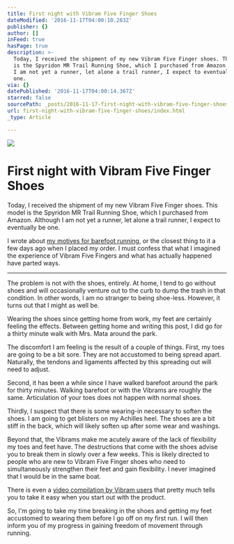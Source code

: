 ```yaml
---
title: First night with Vibram Five Finger Shoes
dateModified: '2016-11-17T04:00:10.283Z'
publisher: {}
author: []
inFeed: true
hasPage: true
description: >-
  Today, I received the shipment of my new Vibram Five Finger shoes. This model
  is the Spyridon MR Trail Running Shoe, which I purchased from Amazon. Although
  I am not yet a runner, let alone a trail runner, I expect to eventually be
  one.
via: {}
datePublished: '2016-11-17T04:00:14.367Z'
starred: false
sourcePath: _posts/2016-11-17-first-night-with-vibram-five-finger-shoes.md
url: first-night-with-vibram-five-finger-shoes/index.html
_type: Article

---
```

![](https://the-grid-user-content.s3-us-west-2.amazonaws.com/6b60c938-6018-493b-af0d-4455b6b596a5.jpg)

# First night with Vibram Five Finger Shoes

Today, I received the shipment of my new Vibram Five Finger shoes. This model is the Spyridon MR Trail Running Shoe, which I purchased from Amazon. Although I am not yet a runner, let alone a trail runner, I expect to eventually be one.

I wrote about [my motives for barefoot running][0], or the closest thing to it a few days ago when I placed my order. I must confess that what I imagined the experience of Vibram Five Fingers and what has actually happened have parted ways.

---

The problem is not with the shoes, entirely. At home, I tend to go without shoes and will occasionally venture out to the curb to dump the trash in that condition. In other words, I am no stranger to being shoe-less. However, it turns out that I might as well be.

Wearing the shoes since getting home from work, my feet are certainly feeling the effects. Between getting home and writing this post, I did go for a thirty minute walk with Mrs. Mata around the park.

The discomfort I am feeling is the result of a couple of things. First, my toes are going to be a bit sore. They are not accustomed to being spread apart. Naturally, the tendons and ligaments affected by this spreading out will need to adjust.

Second, it has been a while since I have walked barefoot around the park for thirty minutes. Walking barefoot or with the Vibrams are roughly the same. Articulation of your toes does not happen with normal shoes.

Thirdly, I suspect that there is some wearing-in necessary to soften the shoes. I am going to get blisters on my Achilles heel. The shoes are a bit stiff in the back, which will likely soften up after some wear and washings.

Beyond that, the Vibrams make me acutely aware of the lack of flexibility my toes and feet have. The destructions that come with the shoes advise you to break them in slowly over a few weeks. This is likely directed to people who are new to Vibram Five Finger shoes who need to simultaneously strengthen their feet and gain flexibility. I never imagined that I would be in the same boat.

There is even a [video compilation by Vibram users][1] that pretty much tells you to take it easy when you start out with the product.

So, I'm going to take my time breaking in the shoes and getting my feet accustomed to wearing them before I go off on my first run. I will then inform you of my progress in gaining freedom of movement through running.

[0]: http://shainemata.com/barefoot-running-and-health-freedom
[1]: https://www.youtube.com/watch?v=cYxyo_9DQOg